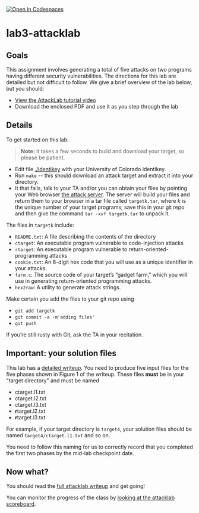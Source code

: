 [![Open in Codespaces](https://classroom.github.com/assets/launch-codespace-f4981d0f882b2a3f0472912d15f9806d57e124e0fc890972558857b51b24a6f9.svg)](https://classroom.github.com/open-in-codespaces?assignment_repo_id=10274170)
# lab3-attacklab

## Goals
This assignment involves generating a total of five attacks on two programs having different security vulnerabilities.  The directions for this lab are detailed but not difficult to follow. We give a brief overview of the lab below, but you should:

* [View the AttackLab tutorial video](https://www.youtube.com/watch?v=ogqpJj_YQGQ)
* Download the enclosed PDF and use it as you step through the lab

## Details

To get started on this lab:

> **Note:** It takes a few seconds to build and download your target, so please be patient.
* Edit file [./identikey](./identikey) with your University of Colorado identikey.
* Run `make` -- this should download an attack target and extract it into your directory.
* It that fails, talk to your TA and/or you can obtain your files by pointing your Web browser [the attack server](http://cs2400.cs.colorado.edu:15513/). The server will build your files and return them to your browser in a tar file called `targetk.tar`, where *k* is the unique number of your target programs; save this in your git repo and then give the command `tar -xvf targetk.tar` to unpack it.

The files in `targetk` include:
* `README.txt`: A file describing the contents of the directory
* `ctarget`: An executable program vulnerable to code-injection attacks
* `rtarget`: An executable program vulnerable to return-oriented-programming attacks
* `cookie.txt`: An 8-digit hex code that you will use as a unique identifier in your attacks.
* `farm.c`: The source code of your target’s “gadget farm,” which you will use in generating return-oriented programming attacks.
* `hex2raw`: A utility to generate attack strings.

Make certain you add the files to your git repo using
* `git add targetk`
* `git commit -a -m'adding files'`
* `git push`

If you're still rusty with Git, ask the TA in your recitation.

## Important: your solution files

This lab has a [detailed writeup](attacklab.pdf). You need to produce five input files for the five phases shown in Figure 1 of the writeup. These files **must** be in your "target directory" and must be named
* ctarget.l1.txt
* ctarget.l2.txt
* ctarget.l3.txt
* **r**target.l2.txt
* **r**target.l3.txt

For example, if your target directory is `target4`, your solution
files should be named `target4/ctarget.l1.txt` and so on.

You need to follow this naming for us to correctly record that you completed
the first two phases by the mid-lab checkpoint date.

## Now what?

You should read the [full attacklab writeup](attacklab.pdf) and get going!

You can monitor the progress of the class by [looking at the attacklab scoreboard](http://cs2400.cs.colorado.edu:15513/scoreboard).
